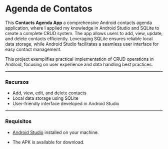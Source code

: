 # Agenda de Contatos

This **Contacts Agenda App** a comprehensive Android contacts agenda application, where I applied my knowledge in Android Studio and SQLite to create a complete CRUD system. The app allows users to add, view, update, and delete contacts efficiently. Leveraging SQLite ensures reliable local data storage, while Android Studio facilitates a seamless user interface for easy contact management.

This project exemplifies practical implementation of CRUD operations in Android, focusing on user experience and data handling best practices.

<hr>

### Recursos

- Add, view, edit, and delete contacts
- Local data storage using SQLite
- User-friendly interface developed in Android Studio

<hr>

### Requisitos

- [Android Studio](https://developer.android.com/studio) installed on your machine.

- The APK is available for download.
